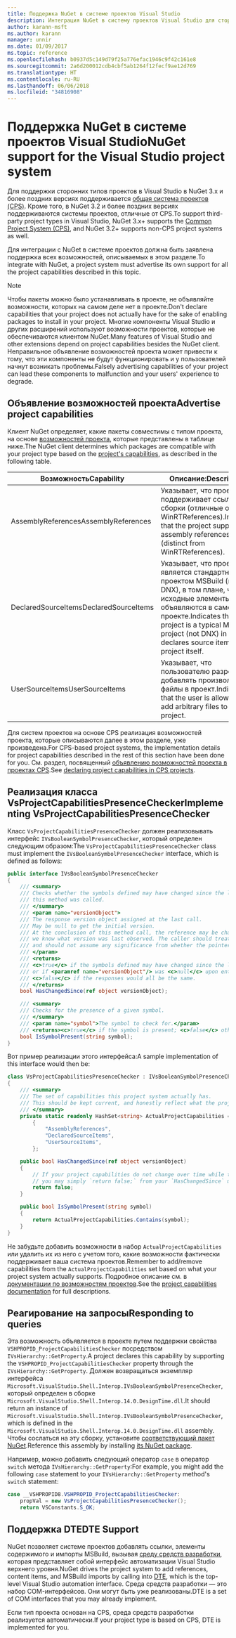 ```yaml
---
title: Поддержка NuGet в системе проектов Visual Studio
description: Интеграция NuGet в систему проектов Visual Studio для сторонних типов проектов.
author: karann-msft
ms.author: karann
manager: unnir
ms.date: 01/09/2017
ms.topic: reference
ms.openlocfilehash: b0937d5c149d79f25a776efac1946c9f42c161e8
ms.sourcegitcommit: 2a6d200012cdb4cbf5ab1264f12fecf9ae12d769
ms.translationtype: HT
ms.contentlocale: ru-RU
ms.lasthandoff: 06/06/2018
ms.locfileid: "34816908"
---
```

# <a name="nuget-support-for-the-visual-studio-project-system"></a><span data-ttu-id="fb0be-103">Поддержка NuGet в системе проектов Visual Studio</span><span class="sxs-lookup"><span data-stu-id="fb0be-103">NuGet support for the Visual Studio project system</span></span>

<span data-ttu-id="fb0be-104">Для поддержки сторонних типов проектов в Visual Studio в NuGet 3.x и более поздних версиях поддерживается [общая система проектов (CPS)](https://github.com/Microsoft/VSProjectSystem/blob/master/doc/overview/intro.md). Кроме того, в NuGet 3.2 и более поздних версиях поддерживаются системы проектов, отличные от CPS.</span><span class="sxs-lookup"><span data-stu-id="fb0be-104">To support third-party project types in Visual Studio, NuGet 3.x+ supports the [Common Project System (CPS)](https://github.com/Microsoft/VSProjectSystem/blob/master/doc/overview/intro.md), and NuGet 3.2+ supports non-CPS project systems as well.</span></span>

<span data-ttu-id="fb0be-105">Для интеграции с NuGet в системе проектов должна быть заявлена поддержка всех возможностей, описываемых в этом разделе.</span><span class="sxs-lookup"><span data-stu-id="fb0be-105">To integrate with NuGet, a project system must advertise its own support for all the project capabilities described in this topic.</span></span>

> [!Note]
> <span data-ttu-id="fb0be-106">Чтобы пакеты можно было устанавливать в проекте, не объявляйте возможности, которых на самом деле нет в проекте.</span><span class="sxs-lookup"><span data-stu-id="fb0be-106">Don't declare capabilities that your project does not actually have for the sake of enabling packages to install in your project.</span></span> <span data-ttu-id="fb0be-107">Многие компоненты Visual Studio и других расширений используют возможности проектов, которые не обеспечиваются клиентом NuGet.</span><span class="sxs-lookup"><span data-stu-id="fb0be-107">Many features of Visual Studio and other extensions depend on project capabilities besides the NuGet client.</span></span> <span data-ttu-id="fb0be-108">Неправильное объявление возможностей проекта может привести к тому, что эти компоненты не будут функционировать и у пользователей начнут возникать проблемы.</span><span class="sxs-lookup"><span data-stu-id="fb0be-108">Falsely advertising capabilities of your project can lead these components to malfunction and your users' experience to degrade.</span></span>

## <a name="advertise-project-capabilities"></a><span data-ttu-id="fb0be-109">Объявление возможностей проекта</span><span class="sxs-lookup"><span data-stu-id="fb0be-109">Advertise project capabilities</span></span>

<span data-ttu-id="fb0be-110">Клиент NuGet определяет, какие пакеты совместимы с типом проекта, на основе [возможностей проекта](https://github.com/Microsoft/VSProjectSystem/blob/master/doc/overview/about_project_capabilities.md), которые представлены в таблице ниже.</span><span class="sxs-lookup"><span data-stu-id="fb0be-110">The NuGet client determines which packages are compatible with your project type based on the [project's capabilities](https://github.com/Microsoft/VSProjectSystem/blob/master/doc/overview/about_project_capabilities.md), as described in the following table.</span></span>

| <span data-ttu-id="fb0be-111">Возможность</span><span class="sxs-lookup"><span data-stu-id="fb0be-111">Capability</span></span> | <span data-ttu-id="fb0be-112">Описание:</span><span class="sxs-lookup"><span data-stu-id="fb0be-112">Description</span></span> |
| --- | --- |
| <span data-ttu-id="fb0be-113">AssemblyReferences</span><span class="sxs-lookup"><span data-stu-id="fb0be-113">AssemblyReferences</span></span> | <span data-ttu-id="fb0be-114">Указывает, что проект поддерживает ссылки на сборки (отличные от WinRTReferences).</span><span class="sxs-lookup"><span data-stu-id="fb0be-114">Indicates that the project supports assembly references (distinct from WinRTReferences).</span></span> |
| <span data-ttu-id="fb0be-115">DeclaredSourceItems</span><span class="sxs-lookup"><span data-stu-id="fb0be-115">DeclaredSourceItems</span></span> | <span data-ttu-id="fb0be-116">Указывает, что проект является стандартным проектом MSBuild (не DNX), в том плане, что исходные элементы объявляются в самом проекте.</span><span class="sxs-lookup"><span data-stu-id="fb0be-116">Indicates that the project is a typical MSBuild project (not DNX) in that it declares source items in the project itself.</span></span> |
| <span data-ttu-id="fb0be-117">UserSourceItems</span><span class="sxs-lookup"><span data-stu-id="fb0be-117">UserSourceItems</span></span>|<span data-ttu-id="fb0be-118">Указывает, что пользователю разрешено добавлять произвольные файлы в проект.</span><span class="sxs-lookup"><span data-stu-id="fb0be-118">Indicates that the user is allowed to add arbitrary files to their project.</span></span> |

<span data-ttu-id="fb0be-119">Для систем проектов на основе CPS реализация возможностей проекта, которые описываются далее в этом разделе, уже произведена.</span><span class="sxs-lookup"><span data-stu-id="fb0be-119">For CPS-based project systems, the implementation details for project capabilities described in the rest of this section have been done for you.</span></span> <span data-ttu-id="fb0be-120">См. раздел, посвященный [объявлению возможностей проекта в проектах CPS](https://github.com/Microsoft/VSProjectSystem/blob/master/doc/overview/about_project_capabilities.md#how-to-declare-project-capabilities-in-your-project).</span><span class="sxs-lookup"><span data-stu-id="fb0be-120">See [declaring project capabilities in CPS projects](https://github.com/Microsoft/VSProjectSystem/blob/master/doc/overview/about_project_capabilities.md#how-to-declare-project-capabilities-in-your-project).</span></span>

## <a name="implementing-vsprojectcapabilitiespresencechecker"></a><span data-ttu-id="fb0be-121">Реализация класса VsProjectCapabilitiesPresenceChecker</span><span class="sxs-lookup"><span data-stu-id="fb0be-121">Implementing VsProjectCapabilitiesPresenceChecker</span></span>

<span data-ttu-id="fb0be-122">Класс `VsProjectCapabilitiesPresenceChecker` должен реализовывать интерфейс `IVsBooleanSymbolPresenceChecker`, который определен следующим образом:</span><span class="sxs-lookup"><span data-stu-id="fb0be-122">The `VsProjectCapabilitiesPresenceChecker` class must implement the `IVsBooleanSymbolPresenceChecker` interface, which is defined as follows:</span></span>

```cs
public interface IVsBooleanSymbolPresenceChecker
{
    /// <summary>
    /// Checks whether the symbols defined may have changed since the last time
    /// this method was called.
    /// </summary>
    /// <param name="versionObject">
    /// The response version object assigned at the last call.
    /// May be null to get the initial version.
    /// At the conclusion of this method call, the reference may be changed so that on a subsequent call
    /// we know what version was last observed. The caller should treat this value as an opaque object,
    /// and should not assume any significance from whether the pointer changed or not.
    /// </param>
    /// <returns>
    /// <c>true</c> if the symbols defined may have changed since the last call to this method
    /// or if <paramref name="versionObject"/> was <c>null</c> upon entering this method.
    /// <c>false</c> if the responses would all be the same.
    /// </returns>
    bool HasChangedSince(ref object versionObject);

    /// <summary>
    /// Checks for the presence of a given symbol.
    /// </summary>
    /// <param name="symbol">The symbol to check for.</param>
    /// <returns><c>true</c> if the symbol is present; <c>false</c> otherwise.</returns>
    bool IsSymbolPresent(string symbol);
}
```

<span data-ttu-id="fb0be-123">Вот пример реализации этого интерфейса:</span><span class="sxs-lookup"><span data-stu-id="fb0be-123">A sample implementation of this interface would then be:</span></span>

```cs
class VsProjectCapabilitiesPresenceChecker : IVsBooleanSymbolPresenceChecker
{
    /// <summary>
    /// The set of capabilities this project system actually has.
    /// This should be kept current, and honestly reflect what the project can do.
    /// </summary>
    private static readonly HashSet<string> ActualProjectCapabilities = new HashSet<string>(StringComparer.OrdinalIgnoreCase)
        {
            "AssemblyReferences",
            "DeclaredSourceItems",
            "UserSourceItems",
        };

    public bool HasChangedSince(ref object versionObject)
    {
        // If your project capabilities do not change over time while the project is open,
        // you may simply `return false;` from your `HasChangedSince` method.
        return false;
    }

    public bool IsSymbolPresent(string symbol)
    {
        return ActualProjectCapabilities.Contains(symbol);
    }
}
```

<span data-ttu-id="fb0be-124">Не забудьте добавить возможности в набор `ActualProjectCapabilities` или удалить их из него с учетом того, какие возможности фактически поддерживает ваша система проектов.</span><span class="sxs-lookup"><span data-stu-id="fb0be-124">Remember to add/remove capabilities from the `ActualProjectCapabilities` set based on what your project system actually supports.</span></span> <span data-ttu-id="fb0be-125">Подробное описание см. в [документации по возможностям проектов](https://github.com/Microsoft/VSProjectSystem/blob/master/doc/overview/project_capabilities.md).</span><span class="sxs-lookup"><span data-stu-id="fb0be-125">See the [project capabilities documentation](https://github.com/Microsoft/VSProjectSystem/blob/master/doc/overview/project_capabilities.md) for full descriptions.</span></span>

## <a name="responding-to-queries"></a><span data-ttu-id="fb0be-126">Реагирование на запросы</span><span class="sxs-lookup"><span data-stu-id="fb0be-126">Responding to queries</span></span>

<span data-ttu-id="fb0be-127">Эта возможность объявляется в проекте путем поддержки свойства `VSHPROPID_ProjectCapabilitiesChecker` посредством `IVsHierarchy::GetProperty`.</span><span class="sxs-lookup"><span data-stu-id="fb0be-127">A project declares this capability by supporting the  `VSHPROPID_ProjectCapabilitiesChecker` property through the `IVsHierarchy::GetProperty`.</span></span> <span data-ttu-id="fb0be-128">Должен возвращаться экземпляр интерфейса `Microsoft.VisualStudio.Shell.Interop.IVsBooleanSymbolPresenceChecker`, который определен в сборке `Microsoft.VisualStudio.Shell.Interop.14.0.DesignTime.dll`.</span><span class="sxs-lookup"><span data-stu-id="fb0be-128">It should return an instance of `Microsoft.VisualStudio.Shell.Interop.IVsBooleanSymbolPresenceChecker`, which is defined in the `Microsoft.VisualStudio.Shell.Interop.14.0.DesignTime.dll` assembly.</span></span> <span data-ttu-id="fb0be-129">Чтобы сослаться на эту сборку, установите [соответствующий пакет NuGet](https://www.nuget.org/packages/Microsoft.VisualStudio.Shell.Interop.14.0.DesignTime).</span><span class="sxs-lookup"><span data-stu-id="fb0be-129">Reference this assembly by installing [its NuGet package](https://www.nuget.org/packages/Microsoft.VisualStudio.Shell.Interop.14.0.DesignTime).</span></span>

<span data-ttu-id="fb0be-130">Например, можно добавить следующий оператор `case` в оператор `switch` метода `IVsHierarchy::GetProperty`:</span><span class="sxs-lookup"><span data-stu-id="fb0be-130">For example, you might add the following `case` statement to your `IVsHierarchy::GetProperty` method's `switch` statement:</span></span>

```cs
case __VSHPROPID8.VSHPROPID_ProjectCapabilitiesChecker:
    propVal = new VsProjectCapabilitiesPresenceChecker();
    return VSConstants.S_OK;
```

## <a name="dte-support"></a><span data-ttu-id="fb0be-131">Поддержка DTE</span><span class="sxs-lookup"><span data-stu-id="fb0be-131">DTE Support</span></span>

<span data-ttu-id="fb0be-132">NuGet позволяет системе проектов добавлять ссылки, элементы содержимого и импорты MSBuild, вызывая [среду средств разработки](/dotnet/api/envdte.dte?view=visualstudiosdk-2017), которая представляет собой интерфейс автоматизации Visual Studio верхнего уровня.</span><span class="sxs-lookup"><span data-stu-id="fb0be-132">NuGet drives the project system to add references, content items, and MSBuild imports by calling into [DTE](/dotnet/api/envdte.dte?view=visualstudiosdk-2017), which is the top-level Visual Studio automation interface.</span></span> <span data-ttu-id="fb0be-133">Среда средств разработки — это набор COM-интерфейсов. Они могут быть уже реализованы.</span><span class="sxs-lookup"><span data-stu-id="fb0be-133">DTE is a set of COM interfaces that you may already implement.</span></span>

<span data-ttu-id="fb0be-134">Если тип проекта основан на CPS, среда средств разработки реализуется автоматически.</span><span class="sxs-lookup"><span data-stu-id="fb0be-134">If your project type is based on CPS, DTE is implemented for you.</span></span>
